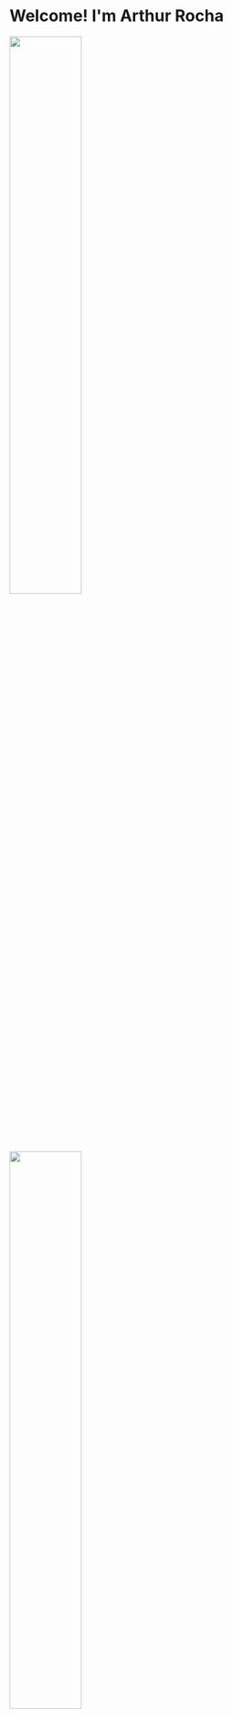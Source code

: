 <body>
<div>
<h1><strong>Welcome! I'm Arthur Rocha</strong></h1> 

  <a href= "https://github.com/arthurdev06">
  <img height="50%" width="50%" src="https://github-readme-stats.vercel.app/api?username=arthurdev06&theme=dracula">
  <img height="50%" width="50%" src="https://github-readme-stats.vercel.app/api/top-langs/?username=arthurdev6&layout=compact&theme=dracula">
</div>
<div style="display: inline_block"><br>
  <img align="center" alt="Arthur-Js" height="30" width="40" src="https://cdn.jsdelivr.net/gh/devicons/devicon/icons/javascript/javascript-original.svg" />
  <img align="center" alt="Arthur-TS" height="30" width="40" src="https://cdn.jsdelivr.net/gh/devicons/devicon/icons/typescript/typescript-original.svg" />
  <img align="center" alt="Arthur-TS" height="30" width="40" src="https://cdn.jsdelivr.net/gh/devicons/devicon/icons/nodejs/nodejs-original.svg" />
  <img align="center" alt="Arthur-HTML" height="30" width="40" src="https://cdn.jsdelivr.net/gh/devicons/devicon/icons/html5/html5-original.svg" />
  <img align="center" alt="Arthur-CSS" height="30" width="40" src="https://cdn.jsdelivr.net/gh/devicons/devicon/icons/css3/css3-original.svg" />
  <img align="center" alt="Arthur-VS" height="30" width="40" src="https://cdn.jsdelivr.net/gh/devicons/devicon/icons/vscode/vscode-original.svg" />
  <img align="center" alt="Arthur-AI" height="30" width="40"src="https://cdn.jsdelivr.net/gh/devicons/devicon/icons/illustrator/illustrator-line.svg" />
  <img align="center" alt="Arthur-PS" height="30" width="40" src="https://cdn.jsdelivr.net/gh/devicons/devicon/icons/photoshop/photoshop-line.svg" />
</div>
  
  ##
  <div>
  <a href="https://twitter.com/arthurdev06" target="_blank"><img src="https://img.shields.io/badge/Twitter-1DA1F2?style=for-the-badge&logo=twitter&logoColor=white"></a>
  <a href="https://leetcode.com/arthurdev06/" target="_blank"><img src="https://img.shields.io/badge/-LeetCode-FFA116?style=for-the-badge&logo=LeetCode&logoColor=black"></a>
    <a href="https://www.linkedin.com/in/arthur-rocha-64795a256/" target="_black"><img src="https://img.shields.io/badge/LinkedIn-0077B5?style=for-the-badge&logo=linkedin&logoColor=white"></a>
  </div>
  </body>

  

     
  
